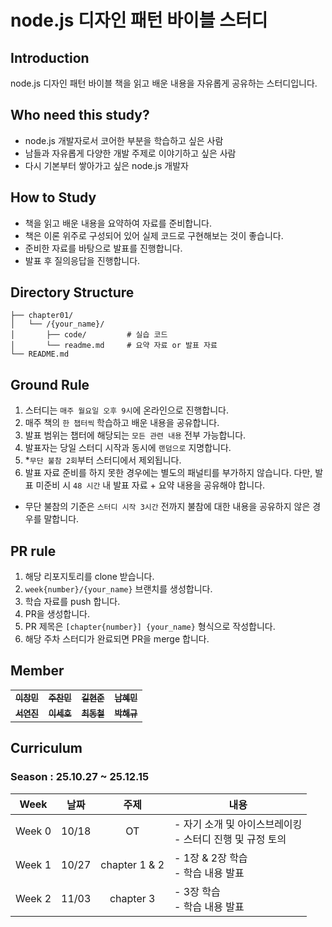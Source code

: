 # node.js 디자인 패턴 바이블 스터디

## Introduction

node.js 디자인 패턴 바이블 책을 읽고 배운 내용을 자유롭게 공유하는 스터디입니다.

## Who need this study?

- node.js 개발자로서 코어한 부분을 학습하고 싶은 사람
- 남들과 자유롭게 다양한 개발 주제로 이야기하고 싶은 사람
- 다시 기본부터 쌓아가고 싶은 node.js 개발자

## How to Study

- 책을 읽고 배운 내용을 요약하여 자료를 준비합니다.
- 책은 이론 위주로 구성되어 있어 실제 코드로 구현해보는 것이 좋습니다.
- 준비한 자료를 바탕으로 발표를 진행합니다.
- 발표 후 질의응답을 진행합니다.

## Directory Structure

```
├── chapter01/
│   └── /{your_name}/
│       ├── code/         # 실습 코드
│       └── readme.md     # 요약 자료 or 발표 자료
└── README.md
```

## Ground Rule

1. 스터디는 `매주 월요일 오후 9시`에 온라인으로 진행합니다.
2. 매주 책의 `한 챕터씩` 학습하고 배운 내용을 공유합니다.
3. 발표 범위는 챕터에 해당되는 `모든 관련 내용` 전부 가능합니다.
4. 발표자는 당일 스터디 시작과 동시에 `랜덤으로` 지명합니다.
5. \*`무단 불참 2회`부터 스터디에서 제외됩니다.
6. 발표 자료 준비를 하지 못한 경우에는 별도의 패널티를 부가하지 않습니다. 다만, 발표 미준비 시 `48 시간` 내 발표 자료 + 요약 내용을 공유해야 합니다.

- 무단 불참의 기준은 `스터디 시작 3시간` 전까지 불참에 대한 내용을 공유하지 않은 경우를 말합니다.

<!-- PR 제출 방식 (영어로) -->

## PR rule

1. 해당 리포지토리를 clone 받습니다.
2. `week{number}/{your_name}` 브랜치를 생성합니다.
3. 학습 자료를 push 합니다.
4. PR을 생성합니다.
5. PR 제목은 `[chapter{number}] {your_name}` 형식으로 작성합니다.
6. 해당 주차 스터디가 완료되면 PR을 merge 합니다.

## Member

<table>
  <tr>
    <td align="center"><a href="https://github.com/EeeasyCode"><img src="https://avatars.githubusercontent.com/u/92606611?v=4" alt=""/><br /><sub><b>
이창민</b></sub></a><br /></td>
    <td align="center"><a href="https://github.com/Combi153"><img src="https://avatars.githubusercontent.com/u/106813090?v=4" alt=""/><br /><sub><b>
주찬민</b></sub></a><br /></td>
    <td align="center"><a href="https://github.com/kilhyeonjun"><img src="https://avatars.githubusercontent.com/u/41348539?v=4" alt=""/><br /><sub><b>
길현준</b></sub></a><br /></td>
    <td align="center"><a href="https://github.com/minenam"><img src="https://avatars.githubusercontent.com/u/35288895?v=4" alt=""/><br /><sub><b>
남혜민</b></sub></a><br /></td>
  </tr>
  <tr>
    <td align="center"><a href="https://github.com/seoyeonjin"><img src="https://avatars.githubusercontent.com/u/68274803?v=4" alt=""/><br /><sub><b>
서연진</b></sub></a><br /></td>
    <td align="center"><a href="https://github.com/seho0808"><img src="https://avatars.githubusercontent.com/u/31482043?v=4" alt=""/><br /><sub><b>
이세호</b></sub></a><br /></td>
    <td align="center"><a href="https://github.com/dc-choi"><img src="https://avatars.githubusercontent.com/u/57163578?v=4" alt=""/><br /><sub><b>
최동철</b></sub></a><br /></td>
<td align="center"><a href="https://github.com/steinsroka"><img src="https://avatars.githubusercontent.com/u/62500287?v=4" alt=""/><br /><sub><b>
박해규</b></sub></a><br /></td>
  </tr>
</table>

## Curriculum

### Season : 25.10.27 ~ 25.12.15

| Week   | 날짜   |     주제       | 내용                                                         |
| ------ | ----- | :-----------: | ----------------------------------------------------------- |
| Week 0 | 10/18 |      OT       | - 자기 소개 및 아이스브레이킹<br>- 스터디 진행 및 규정 토의 |
| Week 1 | 10/27 | chapter 1 & 2 | - 1장 & 2장 학습 <br>- 학습 내용 발표                       |
| Week 2 | 11/03 | chapter 3     | - 3장 학습 <br>- 학습 내용 발표                       |
